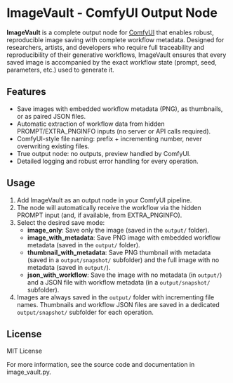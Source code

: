 <!--
Author: Daniele Scaratti (aka lupodevelop)
Date: 2025-05-19
Version: 1.0.0
Description: Documentation for the ImageVault custom node for ComfyUI.
-->

# ImageVault - ComfyUI Output Node

**ImageVault** is a complete output node for [ComfyUI](https://github.com/comfyanonymous/ComfyUI) that enables robust, reproducible image saving with complete workflow metadata. Designed for researchers, artists, and developers who require full traceability and reproducibility of their generative workflows, ImageVault ensures that every saved image is accompanied by the exact workflow state (prompt, seed, parameters, etc.) used to generate it.

## Features

- Save images with embedded workflow metadata (PNG), as thumbnails, or as paired JSON files.
- Automatic extraction of workflow data from hidden PROMPT/EXTRA_PNGINFO inputs (no server or API calls required).
- ComfyUI-style file naming: prefix + incrementing number, never overwriting existing files.
- True output node: no outputs, preview handled by ComfyUI.
- Detailed logging and robust error handling for every operation.

## Usage

1. Add ImageVault as an output node in your ComfyUI pipeline.
2. The node will automatically receive the workflow via the hidden PROMPT input (and, if available, from EXTRA_PNGINFO).
3. Select the desired save mode:
   - **image_only**: Save only the image (saved in the `output/` folder).
   - **image_with_metadata**: Save PNG image with embedded workflow metadata (saved in the `output/` folder).
   - **thumbnail_with_metadata**: Save PNG thumbnail with metadata (saved in a `output/snapshot/` subfolder) and the full image with no metadata (saved in `output/`).
   - **json_with_workflow**: Save the image with no metadata (in `output/`) and a JSON file with workflow metadata (in a `output/snapshot/` subfolder).
4. Images are always saved in the `output/` folder with incrementing file names. Thumbnails and workflow JSON files are saved in a dedicated `output/snapshot/` subfolder for each operation.

## License

MIT License

For more information, see the source code and documentation in image_vault.py.
